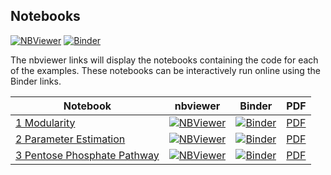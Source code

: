 <!-- # Supplementary code for "Network Thermodynamical Modelling of Bioelectrical Systems: A Bond Graph Approach" -->

<!-- This repository contains code for the examples in Gawthrop and Pan (2020), available at [arXiv](https://arxiv.org/abs/2009.02217) and published at [doi](https://dx.doi.org/10.1089/bioe.2020.0042). -->

## Notebooks
[![NBViewer](https://github.com/jupyter/design/blob/master/logos/Badges/nbviewer_badge.svg)](https://nbviewer.jupyter.org/github/gawthrop/tmp/tree/main/) [![Binder](https://mybinder.org/badge_logo.svg)](https://mybinder.org/v2/gh/gawthrop/tmp/main)

The nbviewer links will display the notebooks containing the code for each of the examples. These notebooks can be interactively run online using the Binder links.

Notebook | nbviewer | Binder | PDF
--- | --- | --- | ---
[1 Modularity](https://github.com/gawthrop/tmp/blob/main/ModularEcoli.ipynb)|[![NBViewer](https://github.com/jupyter/design/blob/master/logos/Badges/nbviewer_badge.svg)](https://nbviewer.jupyter.org/github/gawthrop/tmp/blob/main/ModularEcoli.ipynb)|[![Binder](https://mybinder.org/badge_logo.svg)](https://mybinder.org/v2/gh/gawthrop/tmp/main?filepath=ModularEcoli.ipynb)| [PDF](https://github.com/gawthrop/tmp/blob/main/ModularEcoli.pdf)
[2 Parameter Estimation](https://github.com/gawthrop/tmp/blob/main/Parameter.ipynb)|[![NBViewer](https://github.com/jupyter/design/blob/master/logos/Badges/nbviewer_badge.svg)](https://nbviewer.jupyter.org/github/gawthrop/tmp/blob/main/Parameter.ipynb)|[![Binder](https://mybinder.org/badge_logo.svg)](https://mybinder.org/v2/gh/gawthrop/tmp/main?filepath=Parameter.ipynb)| [PDF](https://github.com/gawthrop/tmp/blob/main/Parameter.pdf)
[3 Pentose Phosphate Pathway](https://github.com/gawthrop/tmp/blob/main/EcoliPPP.ipynb)|[![NBViewer](https://github.com/jupyter/design/blob/master/logos/Badges/nbviewer_badge.svg)](https://nbviewer.jupyter.org/github/gawthrop/tmp/blob/main/EcoliPPP.ipynb)|[![Binder](https://mybinder.org/badge_logo.svg)](https://mybinder.org/v2/gh/gawthrop/tmp/main?filepath=EcoliPPP.ipynb) | [PDF](https://github.com/gawthrop/tmp/blob/main/EcoliPPP.pdf)
